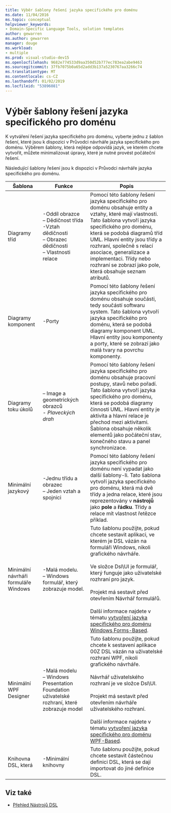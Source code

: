 ```yaml
---
title: Výběr šablony řešení jazyka specifického pro doménu
ms.date: 11/04/2016
ms.topic: conceptual
helpviewer_keywords:
- Domain-Specific Language Tools, solution templates
author: gewarren
ms.author: gewarren
manager: douge
ms.workload:
- multiple
ms.prod: visual-studio-dev15
ms.openlocfilehash: 9682e774533d9aa350d52b777ec783ea2abe9463
ms.sourcegitcommit: 37fb7075b0a65d2add3b137a5230767aa3266c74
ms.translationtype: MT
ms.contentlocale: cs-CZ
ms.lasthandoff: 01/02/2019
ms.locfileid: "53896081"
---
```

# <a name="choosing-a-domain-specific-language-solution-template"></a>Výběr šablony řešení jazyka specifického pro doménu
K vytváření řešení jazyka specifického pro doménu, vyberte jednu z šablon řešení, které jsou k dispozici v Průvodci návrháře jazyka specifického pro doménu. Výběrem šablony, která nejlépe odpovídá jazyk, ve kterém chcete vytvořit, můžete minimalizovat úpravy, které je nutné provést počáteční řešení.

 Následující šablony řešení jsou k dispozici v Průvodci návrháře jazyka specifického pro doménu.

|Šablona|Funkce|Popis|
|-|-|-|
|Diagramy tříd|-Oddíl obrazce<br />– Dědičnost třída<br />-Vztah dědičnosti<br />– Obrazec dědičnosti<br />– Vlastnosti relace|Pomocí této šablony řešení jazyka specifického pro doménu obsahuje entity a vztahy, které mají vlastnosti. Tato šablona vytvoří jazyka specifického pro doménu, která se podobá diagramů tříd UML. Hlavní entity jsou třídy a rozhraní, společně s relací asociace, generalizace a implementaci. Třídy nebo rozhraní se zobrazí jako pole, která obsahuje seznam atributů.|
|Diagramy komponent|-Porty|Pomocí této šablony řešení jazyka specifického pro doménu obsahuje součásti, tedy součástí softwaru system. Tato šablona vytvoří jazyka specifického pro doménu, která se podobá diagramy komponent UML. Hlavní entity jsou komponenty a porty, které se zobrazí jako malá tvary na povrchu komponenty.|
|Diagramy toku úkolů|– Image a geometrických obrazců<br />-   *Plaveckých drah*|Pomocí této šablony řešení jazyka specifického pro doménu obsahuje pracovní postupy, stavů nebo pořadí. Tato šablona vytvoří jazyka specifického pro doménu, která se podobá diagramy činnosti UML. Hlavní entity je aktivita a hlavní relace je přechod mezi aktivitami. Šablona obsahuje několik elementů jako počáteční stav, konečného stavu a panel synchronizace.|
|Minimální jazykový|-Jednu třídu a obrazec<br />– Jeden vztah a spojnici|Pomocí této šablony řešení jazyka specifického pro doménu není vypadat jako další šablony-li. Tato šablona vytvoří jazyka specifického pro doménu, která má dvě třídy a jedna relace, které jsou reprezentovány v **nástrojů** jako **pole** a **řádku**. Třídy a relace mít vlastnost řetězce příklad.|
|Minimální návrháři formuláře Windows|-Malá modelu.<br />– Windows formulář, který zobrazuje model.|Tuto šablonu použijte, pokud chcete sestavit aplikaci, ve kterém je DSL vázán na formuláři Windows, nikoli grafického návrháře.<br /><br /> Ve složce Dsl\UI je formulář, který funguje jako uživatelské rozhraní pro jazyk.<br /><br /> Projekt má sestavit před otevřením Návrhář formulářů.<br /><br /> Další informace najdete v tématu [vytvoření jazyka specifického pro doménu Windows Forms-Based](../modeling/creating-a-windows-forms-based-domain-specific-language.md).|
|Minimální WPF Designer|-Malá modelu<br />– Windows Presentation Foundation uživatelské rozhraní, které zobrazuje model|Tuto šablonu použijte, pokud chcete k sestavení aplikace 00Z DSL vázán na uživatelské rozhraní WPF, nikoli grafického návrháře.<br /><br /> Návrhář uživatelského rozhraní je ve složce Dsl\UI.<br /><br /> Projekt má sestavit před otevřením návrháře uživatelského rozhraní.<br /><br /> Další informace najdete v tématu [vytvoření jazyka specifického pro doménu WPF-Based](../modeling/creating-a-wpf-based-domain-specific-language.md).|
|Knihovna DSL, která|-Minimální knihovny|Tuto šablonu použijte, pokud chcete sestavit částečnou definici DSL, která se dají importovat do jiné definice DSL.|

## <a name="see-also"></a>Viz také

- [Přehled Nástrojů DSL](../modeling/overview-of-domain-specific-language-tools.md)
